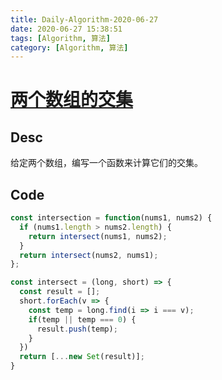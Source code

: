 ```yaml
---
title: Daily-Algorithm-2020-06-27
date: 2020-06-27 15:38:51
tags: [Algorithm, 算法]
category: [Algorithm, 算法]
---
```


# [两个数组的交集](https://leetcode-cn.com/problems/intersection-of-two-arrays/)

## Desc

给定两个数组，编写一个函数来计算它们的交集。

## Code

```js
const intersection = function(nums1, nums2) {
  if (nums1.length > nums2.length) {
    return intersect(nums1, nums2);
  }
  return intersect(nums2, nums1);
};

const intersect = (long, short) => {
  const result = [];
  short.forEach(v => {
    const temp = long.find(i => i === v);
    if(temp || temp === 0) {
      result.push(temp);
    }
  })
  return [...new Set(result)];
}
```

